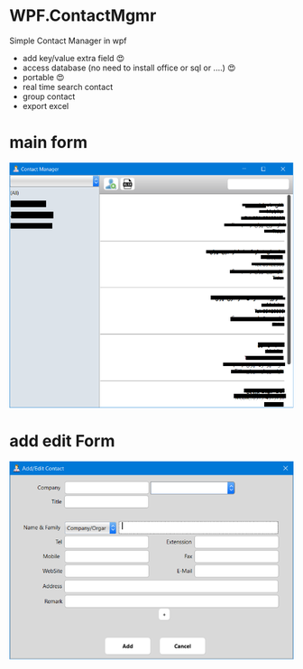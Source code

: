 # WPF.ContactMgmr
Simple Contact Manager in wpf
* add key/value extra field :heart_eyes:
* access database (no need to install office or sql or ....) :heart_eyes:
* portable :heart_eyes:
* real time search contact
* group contact
* export excel



# main form
![](ContactMgmr/img/readme/mainForm.png)

# add edit Form
![](ContactMgmr/img/readme/addEditForm.png)
